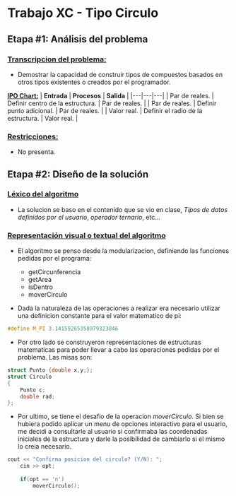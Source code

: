 # Trabajo XC - Tipo Circulo

## Etapa #1: Análisis del problema

### <u>Transcripcion del problema:</u> 
-   Demostrar la capacidad de construir tipos de compuestos basados en otros tipos existentes o creados por el programador.
   
**<u>IPO Chart:</u>**
| **Entrada** | **Procesos** | **Salida** |
|---|---|---|
| Par de reales. | Definir centro de la estructura. | Par de reales. |
| Par de reales. | Definir punto adicional. | Par de reales. |
| Valor real. | Definir el radio de la estructura. | Valor real. |

### <u>Restricciones:</u>
-   No presenta.

## Etapa #2: Diseño de la solución

### <u>Léxico del algoritmo</u>
- La solucion se baso en el contenido que se vio en clase, *Tipos de datos definidos por el usuario*, *operador ternario*, etc...

### <u>Representación visual o textual del algoritmo</u>
- El algoritmo se penso desde la modularizacion, definiendo las funciones pedidas por el programa:
  - getCircunferencia
  - getArea
  - isDentro
  - moverCirculo

- Dada la naturaleza de las operaciones a realizar era necesario utilizar una definicion constante para el valor matematico de pi:

```cpp
#define M_PI 3.14159265358979323846
```

- Por otro lado se construyeron representaciones de estructuras matematicas para poder llevar a cabo las operaciones pedidas por el problema. Las misas son:

```cpp
struct Punto {double x,y;};
struct Circulo
{
    Punto c;
    double rad;
};
```

- Por ultimo, se tiene el desafio de la operacion *moverCirculo*. Si bien se hubiera podido aplicar un menu de opciones interactivo para el usuario, me decidi a consultarle al usuario si confirmaba las coordenadas iniciales de la estructura y darle la posibilidad de cambiarlo si el mismo lo creia necesario.

```cpp
cout << "Confirma posicion del circulo? (Y/N): ";
    cin >> opt;
    
    if(opt == 'n')
        moverCirculo();
```
